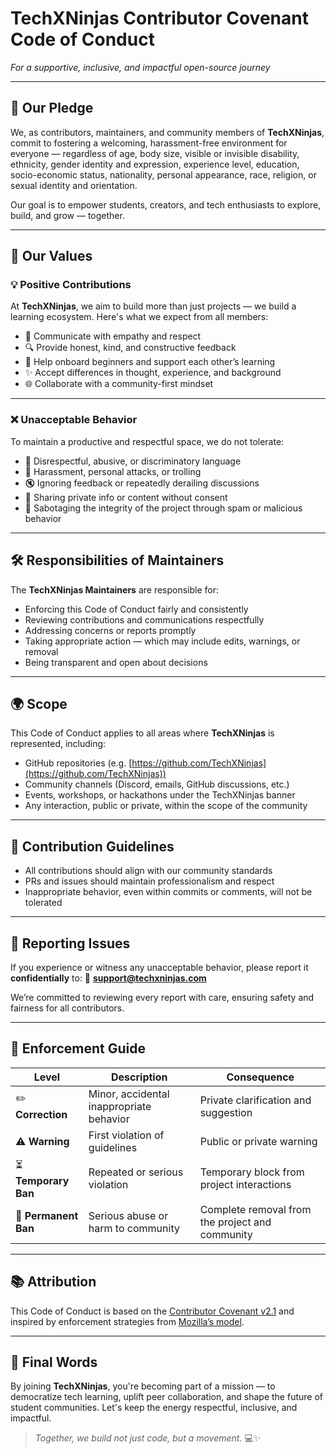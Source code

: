 # TechXNinjas Contributor Covenant Code of Conduct

*For a supportive, inclusive, and impactful open-source journey*

---

## 🤝 Our Pledge

We, as contributors, maintainers, and community members of **TechXNinjas**, commit to fostering a welcoming, harassment-free environment for everyone — regardless of age, body size, visible or invisible disability, ethnicity, gender identity and expression, experience level, education, socio-economic status, nationality, personal appearance, race, religion, or sexual identity and orientation.

Our goal is to empower students, creators, and tech enthusiasts to explore, build, and grow — together.

---

## 🌱 Our Values

### 💡 Positive Contributions

At **TechXNinjas**, we aim to build more than just projects — we build a learning ecosystem. Here's what we expect from all members:

* 💬 Communicate with empathy and respect
* 🔍 Provide honest, kind, and constructive feedback
* 🤝 Help onboard beginners and support each other’s learning
* ✨ Accept differences in thought, experience, and background
* 🌐 Collaborate with a community-first mindset

---

### ❌ Unacceptable Behavior

To maintain a productive and respectful space, we do not tolerate:

* 🚫 Disrespectful, abusive, or discriminatory language
* 📣 Harassment, personal attacks, or trolling
* 🔇 Ignoring feedback or repeatedly derailing discussions
* 🧨 Sharing private info or content without consent
* 🧱 Sabotaging the integrity of the project through spam or malicious behavior

---

## 🛠️ Responsibilities of Maintainers

The **TechXNinjas Maintainers** are responsible for:

* Enforcing this Code of Conduct fairly and consistently
* Reviewing contributions and communications respectfully
* Addressing concerns or reports promptly
* Taking appropriate action — which may include edits, warnings, or removal
* Being transparent and open about decisions

---

## 🌍 Scope

This Code of Conduct applies to all areas where **TechXNinjas** is represented, including:

* GitHub repositories (e.g. [https://github.com/TechXNinjas](https://github.com/TechXNinjas))
* Community channels (Discord, emails, GitHub discussions, etc.)
* Events, workshops, or hackathons under the TechXNinjas banner
* Any interaction, public or private, within the scope of the community

---

## 🧾 Contribution Guidelines

* All contributions should align with our community standards
* PRs and issues should maintain professionalism and respect
* Inappropriate behavior, even within commits or comments, will not be tolerated

---

## 🚨 Reporting Issues

If you experience or witness any unacceptable behavior, please report it **confidentially** to:
📧 **[support@techxninjas.com](mailto:support@techxninjas.com)**

We’re committed to reviewing every report with care, ensuring safety and fairness for all contributors.

---

## 🧭 Enforcement Guide

| Level                | Description                              | Consequence                                     |
| -------------------- | ---------------------------------------- | ----------------------------------------------- |
| ✏️ **Correction**    | Minor, accidental inappropriate behavior | Private clarification and suggestion            |
| ⚠️ **Warning**       | First violation of guidelines            | Public or private warning                       |
| ⏳ **Temporary Ban**  | Repeated or serious violation            | Temporary block from project interactions       |
| 🚫 **Permanent Ban** | Serious abuse or harm to community       | Complete removal from the project and community |

---

## 📚 Attribution

This Code of Conduct is based on the [Contributor Covenant v2.1](https://www.contributor-covenant.org/version/2/1/code_of_conduct/) and inspired by enforcement strategies from [Mozilla’s model](https://github.com/mozilla/diversity).

---

## 🙌 Final Words

By joining **TechXNinjas**, you're becoming part of a mission — to democratize tech learning, uplift peer collaboration, and shape the future of student communities. Let's keep the energy respectful, inclusive, and impactful.

> *Together, we build not just code, but a movement.* 💻✨
